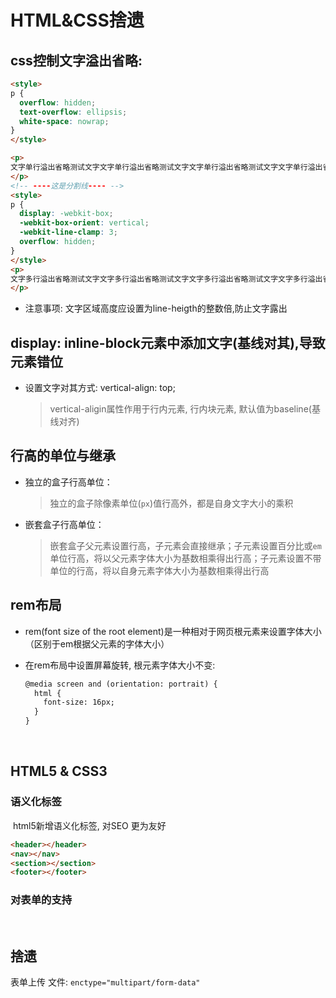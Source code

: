 # HTML&CSS捨遗

## css控制文字溢出省略:

  ```html
<style>
  p {
    overflow: hidden;
    text-overflow: ellipsis;
    white-space: nowrap;
  }
</style>

<p>
  文字单行溢出省略测试文字文字单行溢出省略测试文字文字单行溢出省略测试文字文字单行溢出省略测试文字文字单行溢出省略测试文字
</p>
<!-- ----这是分割线---- -->
<style>
  p {
    display: -webkit-box;
    -webkit-box-orient: vertical;
    -webkit-line-clamp: 3;
    overflow: hidden;
  }
</style>
<p>
  文字多行溢出省略测试文字文字多行溢出省略测试文字文字多行溢出省略测试文字文字多行溢出省略测试文字文字多行溢出省略测试文字
</p>
  ```
 - 注意事项: 文字区域高度应设置为line-heigth的整数倍,防止文字露出


##  display: inline-block元素中添加文字(基线对其),导致元素错位

- 设置文字对其方式: vertical-align: top;

  > vertical-aligin属性作用于行内元素, 行内块元素, 默认值为baseline(基线对齐)


##  行高的单位与继承

- 独立的盒子行高单位：

  > 独立的盒子除像素单位(`px`)值行高外，都是自身文字大小的乘积

- 嵌套盒子行高单位：

  > 嵌套盒子父元素设置行高，子元素会直接继承；子元素设置百分比或`em`单位行高，将以父元素字体大小为基数相乘得出行高；子元素设置不带单位的行高，将以自身元素字体大小为基数相乘得出行高

## rem布局

- rem(font size of the root element)是一种相对于网页根元素来设置字体大小（区别于em根据父元素的字体大小）

- 在rem布局中设置屏幕旋转, 根元素字体大小不变:


  ```html
  @media screen and (orientation: portrait) {
    html {
      font-size: 16px;
    }
  }
  ```

  ​

## HTML5 & CSS3

### 语义化标签

​	html5新增语义化标签, 对SEO 更为友好

```html
<header></header>
<nav></nav>
<section></section>
<footer></footer>
```

### 对表单的支持

​	









## 捨遗

表单上传 文件: `enctype="multipart/form-data"`